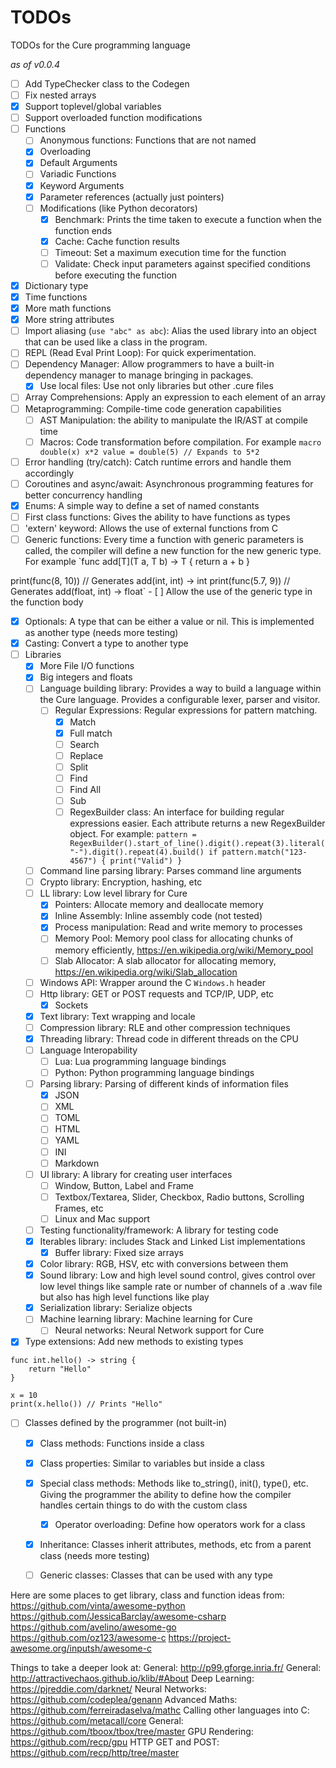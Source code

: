 # TODOs
 TODOs for the Cure programming language

*as of v0.0.4*
- [ ] Add TypeChecker class to the Codegen
- [ ] Fix nested arrays
- [x] Support toplevel/global variables
- [ ] Support overloaded function modifications
- [ ] Functions
    - [ ] Anonymous functions: Functions that are not named
    - [x] Overloading
    - [x] Default Arguments
    - [ ] Variadic Functions
    - [x] Keyword Arguments
    - [x] Parameter references (actually just pointers)
    - [ ] Modifications (like Python decorators)
        - [x] Benchmark: Prints the time taken to execute a function when the function ends
        - [x] Cache: Cache function results
        - [ ] Timeout: Set a maximum execution time for the function
        - [ ] Validate: Check input parameters against specified conditions before executing the function
- [x] Dictionary type
- [x] Time functions
- [x] More math functions
- [x] More string attributes
- [ ] Import aliasing (`use "abc" as abc`): Alias the used library into an object that can be used like a class in the program.
- [ ] REPL (Read Eval Print Loop): For quick experimentation.
- [ ] Dependency Manager: Allow programmers to have a built-in dependency manager to manage bringing in packages.
    - [x] Use local files: Use not only libraries but other .cure files
- [ ] Array Comprehensions: Apply an expression to each element of an array
- [ ] Metaprogramming: Compile-time code generation capabilities
    - [ ] AST Manipulation: the ability to manipulate the IR/AST at compile time
    - [ ] Macros: Code transformation before compilation. For example `macro double(x) x*2
value = double(5) // Expands to 5*2`
- [ ] Error handling (try/catch): Catch runtime errors and handle them accordingly
- [ ] Coroutines and async/await: Asynchronous programming features for better concurrency handling
- [x] Enums: A simple way to define a set of named constants
- [ ] First class functions: Gives the ability to have functions as types
- [ ] 'extern' keyword: Allows the use of external functions from C
- [ ] Generic functions: Every time a function with generic parameters is called, the compiler will define a new function for the new generic type. For example `func add[T](T a, T b) -> T {
    return a + b
}

print(func(8, 10)) // Generates add(int, int) -> int
print(func(5.7, 9)) // Generates add(float, int) -> float`
    - [ ] Allow the use of the generic type in the function body
- [x] Optionals: A type that can be either a value or nil. This is implemented as another type (needs more testing)
- [x] Casting: Convert a type to another type
- [ ] Libraries
    - [x] More File I/O functions
    - [x] Big integers and floats
    - [ ] Language building library: Provides a way to build a language within the Cure language. Provides a configurable lexer, parser and visitor.
        - [ ] Regular Expressions: Regular expressions for pattern matching.
            - [x] Match
            - [x] Full match
            - [ ] Search
            - [ ] Replace
            - [ ] Split
            - [ ] Find
            - [ ] Find All
            - [ ] Sub
            - [ ] RegexBuilder class: An interface for building regular expressions easier. Each attribute returns a new RegexBuilder object. For example: ```pattern = RegexBuilder().start_of_line().digit().repeat(3).literal("-").digit().repeat(4).build()
if pattern.match("123-4567") {
    print("Valid")
}```
    - [ ] Command line parsing library: Parses command line arguments
    - [ ] Crypto library: Encryption, hashing, etc
    - [ ] LL library: Low level library for Cure
        - [x] Pointers: Allocate memory and deallocate memory
        - [x] Inline Assembly: Inline assembly code (not tested)
        - [x] Process manipulation: Read and write memory to processes
        - [ ] Memory Pool: Memory pool class for allocating chunks of memory efficiently, https://en.wikipedia.org/wiki/Memory_pool
        - [ ] Slab Allocator: A slab allocator for allocating memory, https://en.wikipedia.org/wiki/Slab_allocation
    - [ ] Windows API: Wrapper around the C `Windows.h` header
    - [ ] Http library: GET or POST requests and TCP/IP, UDP, etc
        - [x] Sockets
    - [x] Text library: Text wrapping and locale
    - [ ] Compression library: RLE and other compression techniques
    - [x] Threading library: Thread code in different threads on the CPU
    - [ ] Language Interopability
        - [ ] Lua: Lua programming language bindings
        - [ ] Python: Python programming language bindings
    - [ ] Parsing library: Parsing of different kinds of information files
        - [x] JSON
        - [ ] XML
        - [ ] TOML
        - [ ] HTML
        - [ ] YAML
        - [ ] INI
        - [ ] Markdown
    - [ ] UI library: A library for creating user interfaces
        - [ ] Window, Button, Label and Frame
        - [ ] Textbox/Textarea, Slider, Checkbox, Radio buttons, Scrolling Frames, etc
        - [ ] Linux and Mac support
    - [ ] Testing functionality/framework: A library for testing code
    - [x] Iterables library: includes Stack and Linked List implementations
        - [x] Buffer library: Fixed size arrays
    - [x] Color library: RGB, HSV, etc with conversions between them
    - [x] Sound library: Low and high level sound control, gives control over low level things like sample rate or number of channels of a .wav file but also has high level functions like play
    - [x] Serialization library: Serialize objects
    - [ ] Machine learning library: Machine learning for Cure
        - [ ] Neural networks: Neural Network support for Cure
- [x] Type extensions: Add new methods to existing types
```
func int.hello() -> string {
    return "Hello"
}

x = 10
print(x.hello()) // Prints "Hello"
```
- [ ] Classes defined by the programmer (not built-in)
    - [x] Class methods: Functions inside a class
    - [x] Class properties: Similar to variables but inside a class
    - [x] Special class methods: Methods like to_string(), init(), type(), etc. Giving the programmer the ability to define how the compiler handles certain things to do with the custom class
        - [x] Operator overloading: Define how operators work for a class
    - [x] Inheritance: Classes inherit attributes, methods, etc from a parent class (needs more testing)
    - [ ] Generic classes: Classes that can be used with any type


Here are some places to get library, class and function ideas from:
https://github.com/vinta/awesome-python
https://github.com/JessicaBarclay/awesome-csharp
https://github.com/avelino/awesome-go
https://github.com/oz123/awesome-c
https://project-awesome.org/inputsh/awesome-c


Things to take a deeper look at:
General: http://p99.gforge.inria.fr/
General: http://attractivechaos.github.io/klib/#About
Deep Learning: https://pjreddie.com/darknet/
Neural Networks: https://github.com/codeplea/genann
Advanced Maths: https://github.com/ferreiradaselva/mathc
Calling other languages into C: https://github.com/metacall/core
General: https://github.com/tboox/tbox/tree/master
GPU Rendering: https://github.com/recp/gpu
HTTP GET and POST: https://github.com/recp/http/tree/master

